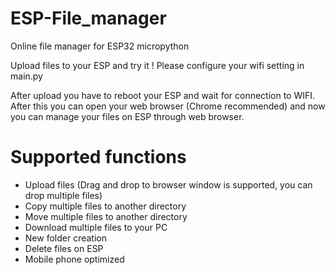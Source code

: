 # ESP-File_manager
 Online file manager for ESP32 micropython

 Upload files to your ESP and try it !
 Please configure your wifi setting in main.py 

 After upload you have to reboot your ESP and wait for connection to WIFI. After this you can open your web browser (Chrome recommended) and now you can manage your files on ESP through web browser.


# Supported functions
- Upload files (Drag and drop to browser window is supported, you can drop multiple files)
- Copy multiple files to another directory
- Move multiple files to another directory
- Download multiple files to your PC
- New folder creation
- Delete files on ESP
- Mobile phone optimized
